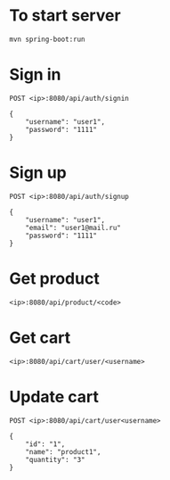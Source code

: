 # To start server
`mvn spring-boot:run`

# Sign in
`POST <ip>:8080/api/auth/signin`
```
{
    "username": "user1",
    "password": "1111"
}
```

# Sign up
`POST <ip>:8080/api/auth/signup`
```
{
    "username": "user1",
    "email": "user1@mail.ru"
    "password": "1111"
}
```

# Get product
`<ip>:8080/api/product/<code>`

# Get cart
`<ip>:8080/api/cart/user/<username>`

# Update cart
`POST <ip>:8080/api/cart/user<username>`

```
{
    "id": "1",
    "name": "product1",
    "quantity": "3"
}
```